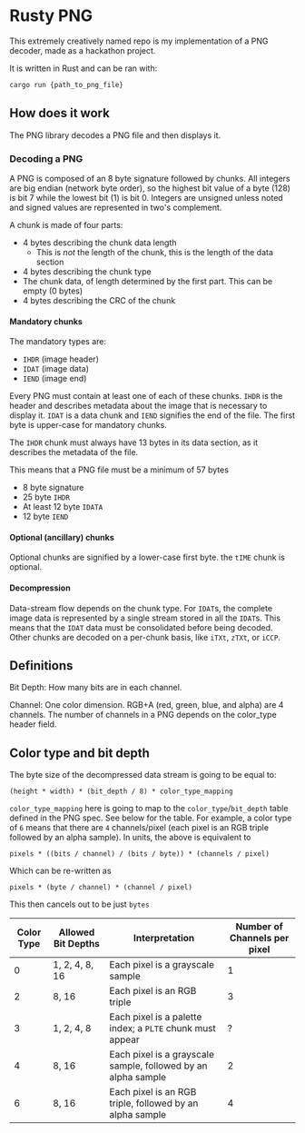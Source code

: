 # Rusty PNG
This extremely creatively named repo is my implementation of a PNG decoder,
made as a hackathon project.

It is written in Rust and can be ran with:
```sh
cargo run {path_to_png_file}
```

## How does it work
The PNG library decodes a PNG file and then displays it.

### Decoding a PNG
A PNG is composed of an 8 byte signature followed by chunks. All integers are
big endian (network byte order), so the highest bit value of a byte (128) is
bit 7 while the lowest bit (1) is bit 0. Integers are unsigned unless noted
and signed values are represented in two's complement.

A chunk is made of four parts:
- 4 bytes describing the chunk data length
  - This is _not_ the length of the chunk, this is the length of the data section
- 4 bytes describing the chunk type
- The chunk data, of length determined by the first part. This can be empty (0 bytes)
- 4 bytes describing the CRC of the chunk

#### Mandatory chunks
The mandatory types are:
- `IHDR` (image header)
- `IDAT` (image data)
- `IEND` (image end)

Every PNG must contain at least one of each of these chunks. `IHDR` is the
header and describes metadata about the image that is necessary to display it.
`IDAT` is a data chunk and `IEND` signifies the end of the file. The first byte
is upper-case for mandatory chunks.

The `IHDR` chunk must always have 13 bytes in its data section, as it describes
the metadata of the file.

This means that a PNG file must be a minimum of 57 bytes
- 8 byte signature
- 25 byte `IHDR`
- At least 12 byte `IDATA`
- 12 byte `IEND`

#### Optional (ancillary) chunks
Optional chunks are signified by a lower-case first byte. the `tIME` chunk is
optional.

#### Decompression
Data-stream flow depends on the chunk type. For `IDAT`s, the complete image data
is represented by a single stream stored in all the `IDAT`s. This means that the
`IDAT` data must be consolidated before being decoded. Other chunks are decoded
on a per-chunk basis, like `iTXt`, `zTXt`, or `iCCP`.

## Definitions
Bit Depth: How many bits are in each channel.

Channel: One color dimension. RGB+A (red, green, blue, and alpha) are 4 channels.
The number of channels in a PNG depends on the color_type header field. 

## Color type and bit depth
The byte size of the decompressed data stream is going to be equal to:

`(height * width) * (bit_depth / 8) * color_type_mapping`

`color_type_mapping` here is going to map to the `color_type`/`bit_depth` table defined
in the PNG spec. See below for the table. For example, a color type of `6` means
that there are `4` channels/pixel (each pixel is an RGB triple followed by
an alpha sample). In units, the above is equivalent to

`pixels * ((bits / channel) / (bits / byte)) * (channels / pixel)`

Which can be re-written as

`pixels * (byte / channel) * (channel / pixel)`

This then cancels out to be just `bytes`

| Color Type | Allowed Bit Depths | Interpretation                                                | Number of Channels per pixel |
|------------|--------------------|---------------------------------------------------------------|------------------------------|
| 0          | 1, 2, 4, 8, 16     | Each pixel is a grayscale sample                              | 1                            |
| 2          | 8, 16              | Each pixel is an RGB triple                                   | 3                            |
| 3          | 1, 2, 4, 8         | Each pixel is a palette index; a `PLTE` chunk must appear     | ?                            |
| 4          | 8, 16              | Each pixel is a grayscale sample, followed by an alpha sample | 2                            |
| 6          | 8, 16              | Each pixel is an RGB triple, followed by an alpha sample      | 4                            |
